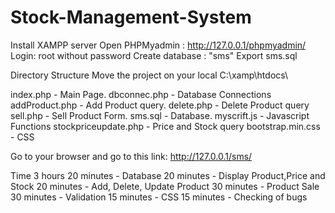 # Stock-Management-System
Install XAMPP server 
Open PHPMyadmin : http://127.0.0.1/phpmyadmin/
Login: root without password
Create database : "sms"
Export sms.sql

Directory Structure
Move the project on your local C:\\xamp\htdocs\

index.php             - Main Page.
dbconnec.php          - Database Connections
addProduct.php        - Add Product query.
delete.php            - Delete Product query
sell.php              - Sell Product Form.
sms.sql                -  Database.
myscrift.js           - Javascript Functions
stockpriceupdate.php  - Price and Stock query 
bootstrap.min.css     - CSS

Go to your browser and go to this link: http://127.0.0.1/sms/


Time 
3 hours
20 minutes - Database
20 minutes - Display Product,Price and Stock
20 minutes - Add, Delete, Update Product
30 minutes - Product Sale
30 minutes - Validation
15 minutes - CSS
15 minutes - Checking of bugs
